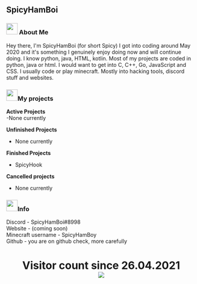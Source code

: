 ## SpicyHamBoi

<p align="center">
  <h3> <img src="https://emojis.slackmojis.com/emojis/images/1611858020/12259/cool_cat.gif?1611858020" width="30"/> About Me </h3>
</p>

Hey there, I'm SpicyHamBoi (for short Spicy) I got into coding around May 2020 and it's something I genuinely enjoy doing now and will continue doing. I know python, java, HTML, kotlin. Most of my projects are coded in python, java or html. I would want to get into C, C++, Go, JavaScript and CSS. I usually code or play minecraft. Mostly into hacking tools, discord stuff and websites. 

<p align="center">
  <h3> <img src="https://emojis.slackmojis.com/emojis/images/1611858020/12259/cool_cat.gif?1611858020" width="30"/>My projects</h3>
</p>

**Active Projects** <br>
-None currently

**Unfinished Projects** <br>
- None currently

**Finished Projects** <br>
- SpicyHook


**Cancelled projects** <br>
- None currently

<p align="center">
  <h3> <img src="https://emojis.slackmojis.com/emojis/images/1611858020/12259/cool_cat.gif?1611858020" width="30"/>Info</h3>
</p>

Discord - SpicyHamBoi#8998 <br />
Website - (coming soon)<br />
Minecraft username - SpicyHamBoy <br />
Github - you are on github check, more carefully<br />


<p> 
  <h1 align="center">Visitor count since 26.04.2021<br>
  <img src="https://profile-counter.glitch.me/SpicyHamboi/count.svg" />
    </h1>
</p>

